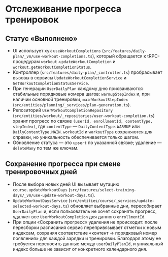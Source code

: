 # Отслеживание прогресса тренировок

## Статус «Выполнено»
- UI использует хук `useWorkoutCompletions` (`src/features/daily-plan/_vm/use-workout-completions.ts`), который обращается к tRPC-процедурам `workout.updateWorkoutCompletion` и `workout.getWorkoutCompletionStatus`.
- Контроллер (`src/features/daily-plan/_controller.ts`) пробрасывает вызовы в сервисы `UpdateWorkoutCompletionService` и `GetWorkoutCompletionStatusService`.
- При генерации `UserDailyPlan` каждому дню присваиваются стабильные порядковые номера шагов: `warmupStepIndex` и, при наличии основной тренировки, `mainWorkoutStepIndex` (`src/entities/planning/_services/plan-generation.ts`).
- Репозиторий `UserWorkoutCompletionRepository` (`src/entities/workout/_repositories/user-workout-completion.ts`) хранит прогресс по связке `(userId, enrollmentId, contentType, stepIndex)`, где `contentType` — `DailyContentType.WARMUP` или `DailyContentType.MAIN`. `workoutId` и `workoutType` сохраняются для справки, но уникальность обеспечивается только шагом.
- Обновление статуса — это `upsert` по указанной связке; удаление — `deleteMany` по тем же ключам.

## Сохранение прогресса при смене тренировочных дней
- После выбора новых дней UI вызывает мутацию `course.updateWorkoutDays` (`src/features/select-training-days/_vm/use-update-workout-days.ts`).
- `UpdateWorkoutDaysService` (`src/entities/course/_services/update-selected-workout-days.ts`) обновляет выбранные дни, пересобирает `UserDailyPlan` и, если пользователь не хочет сохранять прогресс, удаляет все `UserWorkoutCompletion` для данного `enrollmentId`.
- При опции «Сохранить прогресс» удаления не происходит: после пересборки расписания сервис перепривязывает отметки к новым индексам, сохраняя соответствие «контент → порядковый номер появления» для каждой зарядки и тренировки. Благодаря этому не требуется переносить данные между `userDailyPlanId`, и уникальный индекс больше не зависит от конкретного календарного дня.
